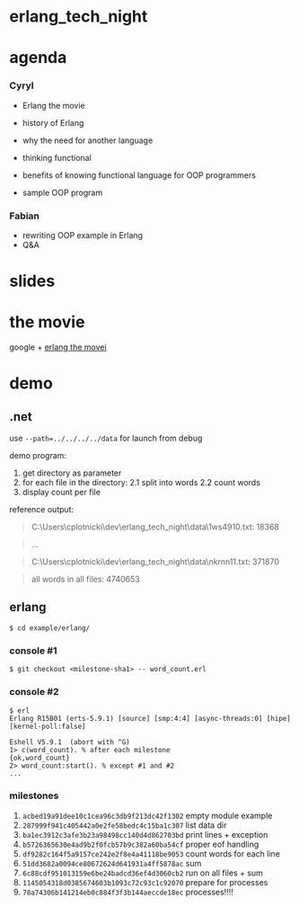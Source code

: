 # erlang_tech_night

# agenda

### Cyryl

* Erlang the movie
* history of Erlang
 * why the need for another language

* thinking functional
 * benefits of knowing functional language for OOP programmers

* sample OOP program

### Fabian
* rewriting OOP example in Erlang
* Q&A

# slides


# the movie

google + [erlang the movei](http://youtu.be/xrIjfIjssLE)

# demo

## .net

 use `--path=../../../../data` for launch from debug

demo program:
 1. get directory as parameter
 2. for each file in the directory:
 2.1 split into words
 2.2 count words
 3. display count per file

reference output:
 > C:\Users\cplotnicki\dev\erlang_tech_night\data\1ws4910.txt: 18368

 > ...

 > C:\Users\cplotnicki\dev\erlang_tech_night\data\nkrnn11.txt: 371870

 > all words in all files: 4740653

## erlang

    $ cd example/erlang/

### console #1

    $ git checkout <milestone-sha1> -- word_count.erl

### console #2

    $ erl
    Erlang R15B01 (erts-5.9.1) [source] [smp:4:4] [async-threads:0] [hipe] [kernel-poll:false]

    Eshell V5.9.1  (abort with ^G)
    1> c(word_count). % after each milestone
    {ok,word_count}
    2> word_count:start(). % except #1 and #2
    ...

### milestones

1. `acbed19a91dee10c1cea96c3db9f213dc42f1302` empty module example
2. `287999f941c405442a0e2fe58bedc4c15ba1c307` list data dir
3. `ba1ec3912c3afe3b23a98498cc140d4d862703bd` print lines + exception
4. `b5726365630e4ad9b2f0fcb57b9c382a60ba54cf` proper eof handling
5. `df9282c164f5a9157ce242e2f8e4a41118be9053` count words for each line
6. `51dd3682a0094ce80672624d641931a4ff5878ac` sum
7. `6c88cdf951013159e6be24badcd36ef4d3060cb2` run on all files + sum
8. `1145054318d0385674603b1093c72c93c1c92070` prepare for processes
9. `78a74306b141214eb0c884f3f3b144aeccde18ec` processes!!!!


